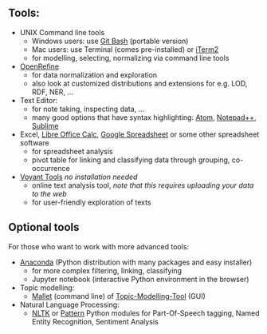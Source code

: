## Tools:

- UNIX Command line tools
    - Windows users: use [Git Bash](https://github.com/git-for-windows/git/releases/download/v2.16.2.windows.1/PortableGit-2.16.2-64-bit.7z.exe) (portable version)
    - Mac users: use Terminal (comes pre-installed) or [iTerm2](https://iterm2.com/)
    - for modelling, selecting, normalizing via command line tools
- [OpenRefine](http://openrefine.org/download.html)
    - for data normalization and exploration
    - also look at customized distributions and extensions for e.g. LOD, RDF, NER, ...
- Text Editor:
    - for note taking, inspecting data, ...
    - many good options that have syntax highlighting: [Atom](https://atom.io/), [Notepad++](https://portableapps.com/apps/development/notepadpp_portable), [Sublime](https://www.sublimetext.com/)
- Excel, [Libre Office Calc](https://www.libreoffice.org/discover/calc/), [Google Spreadsheet](https://www.google.com/sheets/about/) or some other spreadsheet software
    - for spreadsheet analysis
    - pivot table for linking and classifying data through grouping, co-occurrence
- [Voyant Tools](https://voyant-tools.org/) *no installation needed*
    - online text analysis tool, *note that this requires uploading your data to the web*
    - for user-friendly exploration of texts

## Optional tools

For those who want to work with more advanced tools:

- [Anaconda](https://anaconda.org/) (Python distribution with many packages and easy installer)
    - for more complex filtering, linking, classifying
    - Jupyter notebook (interactive Python environment in the browser)
- Topic modelling:
    - [Mallet](http://mallet.cs.umass.edu/) (command line) of [Topic-Modelling-Tool](https://github.com/senderle/topic-modeling-tool) (GUI)
- Natural Language Processing:
    - [NLTK](http://www.nltk.org/) or [Pattern](https://www.clips.uantwerpen.be/pattern) Python modules for Part-Of-Speech tagging, Named Entity Recognition, Sentiment Analysis


